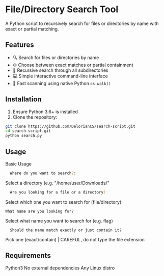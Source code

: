 
# File/Directory Search Tool

A Python script to recursively search for files or directories by name with exact or partial matching.

## Features

- 🔍 Search for files or directories by name
- ⚙️ Choose between exact matches or partial containment
- 📂 Recursive search through all subdirectories
- 💻 Simple interactive command-line interface
- 🚀 Fast scanning using native Python `os.walk()`

## Installation

1. Ensure Python 3.6+ is installed
2. Clone the repository:

```bash
git clone https://github.com/DelorianCS/search-script.git
cd search-script.git
python search.py
```
## Usage
  Basic Usage
```bash
  Where do you want to search?:
```
  Select a directory (e.g. "/home/user/Downloads/"
```bash
  Are you looking for a file or a directory?
```
  Select which one you want to search for (file/directory)
  ```
  What name are you looking for?
```
  Select what name you want to search for (e.g. flag)
```
  Should the name match exactly or just contain it?
```
  Pick one (exact/contain) | CAREFUL, do not type the file extension
  
## Requirements

  Python3
  No external dependencies
  Any Linux distro
